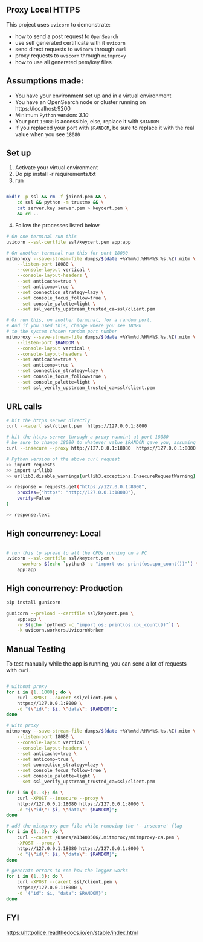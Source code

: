 ## Proxy Local HTTPS
This project uses `uvicorn` to demonstrate:
- how to send a post request to `OpenSearch`
- use self generated certificate with it `uvicorn`
- send direct requests to `uvicorn` through `curl`
- proxy requests to `uvicorn` through `mitmproxy`
- how to use all generated pem/key files

## Assumptions made:
- You have your environment set up and in a virtual environment
- You have an OpenSearch node or cluster running on https://localhost:9200
- Minimum `Python` version: *3.10*
- Your port `18080` is accessible, else, replace it with `$RANDOM`
- If you replaced your port with `$RANDOM`, be sure to replace it with the real value when you see `18080`

## Set up
1. Activate your virtual environment
2. Do pip install -r requirements.txt
3. run 
```bash

mkdir -p ssl && rm -f joined.pem && \
    cd ssl && python -m trustme && \
    cat server.key server.pem > keycert.pem \
    && cd ..
```
4. Follow the processes listed below

```bash
# On one terminal run this
uvicorn --ssl-certfile ssl/keycert.pem app:app

# On another terminal run this for port 18080
mitmproxy --save-stream-file dumps/$(date +%Y%m%d.%H%M%S.%s.%Z).mitm \
    --listen-port 18080 \
    --console-layout vertical \
    --console-layout-headers \
    --set anticache=true \
    --set anticomp=true \
    --set connection_strategy=lazy \
    --set console_focus_follow=true \
    --set console_palette=light \
    --set ssl_verify_upstream_trusted_ca=ssl/client.pem

# Or run this, on another terminal, for a random port. 
# And if you used this, change where you see 18080 
# to the system chosen random port number
mitmproxy --save-stream-file dumps/$(date +%Y%m%d.%H%M%S.%s.%Z).mitm \
    --listen-port $RANDOM \
    --console-layout vertical \
    --console-layout-headers \
    --set anticache=true \
    --set anticomp=true \
    --set connection_strategy=lazy \
    --set console_focus_follow=true \
    --set console_palette=light \
    --set ssl_verify_upstream_trusted_ca=ssl/client.pem
```

## URL calls
```bash
# hit the https server directly
curl --cacert ssl/client.pem  https://127.0.0.1:8000

# hit the https server through a proxy runnint at port 18080
# be sure to change 18080 to whatever value $RANDOM gave you, assuming you used that option!
curl --insecure --proxy http://127.0.0.1:18080  https://127.0.0.1:8000

# Python version of the above curl request
>> import requests
>> import urllib3
>> urllib3.disable_warnings(urllib3.exceptions.InsecureRequestWarning)

>> response = requests.get("https://127.0.0.1:8000",
    proxies={"https": "http://127.0.0.1:18080"},
    verify=False
)

>> response.text
```

## High concurrency: Local
```bash

# run this to spread to all the CPUs running on a PC
uvicorn --ssl-certfile ssl/keycert.pem \
    --workers $(echo `python3 -c "import os; print(os.cpu_count())"`) \
    app:app
```

## High concurrency: Production
```bash
pip install gunicorn

gunicorn --preload --certfile ssl/keycert.pem \
    app:app \
    -w $(echo `python3 -c "import os; print(os.cpu_count())"`) \
    -k uvicorn.workers.UvicornWorker
```

## Manual Testing
To test manually while the app is running, you can send a lot of requests with `curl`.

```bash

# without proxy
for i in {1..1000}; do \
    curl -XPOST --cacert ssl/client.pem \
    https://127.0.0.1:8000 \
    -d "{\"id\": $i, \"data\": $RANDOM}";
done

# with proxy
mitmproxy --save-stream-file dumps/$(date +%Y%m%d.%H%M%S.%s.%Z).mitm \
    --listen-port 18080 \
    --console-layout vertical \
    --console-layout-headers \
    --set anticache=true \
    --set anticomp=true \
    --set connection_strategy=lazy \
    --set console_focus_follow=true \
    --set console_palette=light \
    --set ssl_verify_upstream_trusted_ca=ssl/client.pem

for i in {1..3}; do \
    curl -XPOST --insecure --proxy \
    http://127.0.0.1:18080 https://127.0.0.1:8000 \
    -d "{\"id\": $i, \"data\": $RANDOM}";
done

# add the mitmproxy pem file while removing the '--insecure' flag
for i in {1..3}; do \
    curl --cacert /Users/a13400566/.mitmproxy/mitmproxy-ca.pem \
    -XPOST --proxy \
    http://127.0.0.1:18080 https://127.0.0.1:8000 \
    -d "{\"id\": $i, \"data\": $RANDOM}";
done

# generate errors to see how the logger works
for i in {1..3}; do \
    curl -XPOST --cacert ssl/client.pem \
    https://127.0.0.1:8000 \
    -d '{"id": $i, "data": $RANDOM}';
done
```

## FYI
https://httpolice.readthedocs.io/en/stable/index.html
